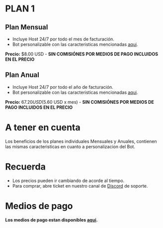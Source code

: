 # PLAN 1
## Plan Mensual
* Incluye Host 24/7 por todo el mes de facturación.
* Bot personalizable con las caracteristicas mencionadas [aqui](https://github.com/Diiegoof/Nova/blob/main/premium/CARACTERISTICAS_PREMIUM.md).

**Precio:** $8.00 USD - **SIN COMISIÓNES POR MEDIOS DE PAGO INCLUIDOS EN EL PRECIO**
## Plan Anual
* Incluye Host 24/7 por todo el año de facturación.
* Bot personalizable con las caracteristicas mencionadas [aqui](https://github.com/Diiegoof/Nova/blob/main/premium/CARACTERISTICAS_PREMIUM.md).

**Precio:** $67.20 USD ($5.60 USD x mes) - **SIN COMISIÓNES POR MEDIOS DE PAGO INCLUIDOS EN EL PRECIO**

# A tener en cuenta
Los beneficios de los planes individuales Mensuales y Anuales, contienen las mismas caracteristicas en cuanto a personalizacion del Bot.

# Recuerda
* Los precios pueden ir cambiando de acorde al tiempo.
* Para comprar, abre ticket en nuestro canal de [Discord](https://discord.gg/xvnZYKDkTn) de soporte.

# Medios de pago
**Los medios de pago estan disponibles [aqui](https://github.com/Diiegoof/Nova/blob/main/premium/MEDIOS_DE_PAGO.md).**
